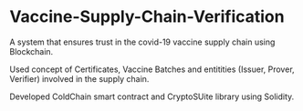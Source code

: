# Vaccine-Supply-Chain-Verification

 A system that ensures trust in the covid-19 vaccine supply chain using Blockchain.
 
 Used concept of Certificates, Vaccine Batches and entitities (Issuer, Prover, Verifier) involved in the supply chain.
 
 Developed ColdChain smart contract and CryptoSUite library using Solidity.

